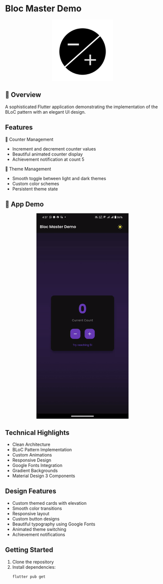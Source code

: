 # Bloc Master Demo


<p align="center">
  <img src="lib/assets/images/app_logo.png" alt="Bloc Master Demo" width="200"/>
</p>

## 📱 Overview

A sophisticated Flutter application demonstrating the implementation of the BLoC pattern with an elegant UI design.



## Features

🔢 Counter Management
- Increment and decrement counter values
- Beautiful animated counter display
- Achievement notification at count 5

🎨 Theme Management
- Smooth toggle between light and dark themes
- Custom color schemes
- Persistent theme state


## 📱 App Demo

<p align="center">
  <img src="screenshots/app_demo.gif" alt="StaffSync Demo" width="300"/>
</p>

## Technical Highlights

- Clean Architecture
- BLoC Pattern Implementation
- Custom Animations
- Responsive Design
- Google Fonts Integration
- Gradient Backgrounds
- Material Design 3 Components

## Design Features

- Custom themed cards with elevation
- Smooth color transitions
- Responsive layout
- Custom button designs
- Beautiful typography using Google Fonts
- Animated theme switching
- Achievement notifications

## Getting Started

1. Clone the repository
2. Install dependencies:
   ```bash
   flutter pub get